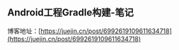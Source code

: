 ## Android工程Gradle构建-笔记

博客地址：[https://juejin.cn/post/6992619109611634718](https://juejin.cn/post/6992619109611634718)





